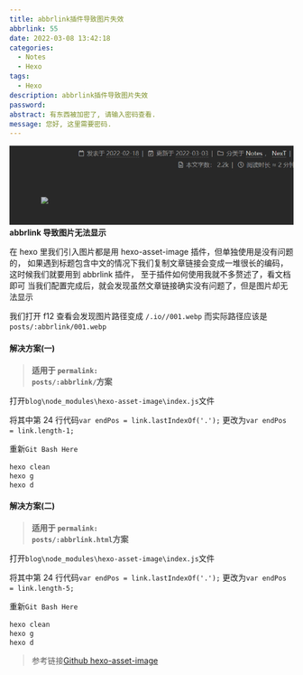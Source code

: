 ```yaml
---
title: abbrlink插件导致图片失效
abbrlink: 55
date: 2022-03-08 13:42:18
categories:
  - Notes
  - Hexo
tags:
  - Hexo
description: abbrlink插件导致图片失效
password:
abstract: 有东西被加密了, 请输入密码查看.
message: 您好, 这里需要密码.
---
```


![](abbrlink插件导致图片失效/image.png)
**abbrlink 导致图片无法显示**

<!-- more -->

在 hexo 里我们引入图片都是用 hexo-asset-image 插件，但单独使用是没有问题的，
如果遇到标题包含中文的情况下我们复制文章链接会变成一堆很长的编码，
这时候我们就要用到 abbrlink 插件，
至于插件如何使用我就不多赘述了，看文档即可
当我们配置完成后，就会发现虽然文章链接确实没有问题了，但是图片却无法显示

我们打开 f12 查看会发现图片路径变成 <code>/.io//001.webp</code> 而实际路径应该是 <code>posts/:abbrlink/001.webp</code>

#### 解决方案(一)

> **适用于 <code>permalink: posts/:abbrlink/</code>方案**

打开<code>blog\node_modules\hexo-asset-image\index.js</code>文件

将其中第 24 行代码<code>var endPos = link.lastIndexOf('.');</code>
更改为<code>var endPos = link.length-1;</code>

重新<code>Git Bash Here</code>

```
hexo clean
hexo g
hexo d
```

#### 解决方案(二)

> **适用于 <code>permalink: posts/:abbrlink.html</code>方案**

打开<code>blog\node_modules\hexo-asset-image\index.js</code>文件

将其中第 24 行代码<code>var endPos = link.lastIndexOf('.');</code>
更改为<code>var endPos = link.length-5;</code>

重新<code>Git Bash Here</code>

```
hexo clean
hexo g
hexo d
```

> 参考链接[Github hexo-asset-image](https://github.com/xcodebuild/hexo-asset-image)
